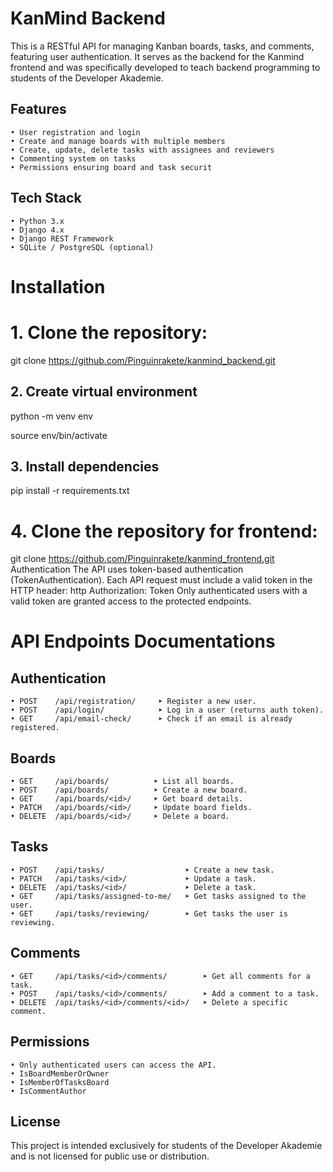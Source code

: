 # KanMind Backend
This is a RESTful API for managing Kanban boards, tasks, and comments, featuring user authentication. It serves as the backend for the Kanmind frontend and was specifically developed to teach backend programming to students of the Developer Akademie. 
## Features
    • User registration and login
    • Create and manage boards with multiple members
    • Create, update, delete tasks with assignees and reviewers
    • Commenting system on tasks
    • Permissions ensuring board and task securit
## Tech Stack
    • Python 3.x
    • Django 4.x
    • Django REST Framework
    • SQLite / PostgreSQL (optional)
# Installation
# 1. Clone the repository:
git clone https://github.com/Pinguinrakete/kanmind_backend.git
## 2. Create virtual environment
python -m venv env

source env/bin/activate

## 3. Install dependencies
pip install -r requirements.txt

# 4. Clone the repository for frontend:
git clone https://github.com/Pinguinrakete/kanmind_frontend.git
Authentication
The API uses token-based authentication (TokenAuthentication). Each API request must include a valid token in the HTTP header: 
http
	Authorization: Token <your-token>
Only authenticated users with a valid token are granted access to the protected endpoints. 
# API Endpoints Documentations
## Authentication
    • POST    /api/registration/	 ➤ Register a new user. 
    • POST    /api/login/            ➤ Log in a user (returns auth token). 
    • GET     /api/email-check/      ➤ Check if an email is already registered. 
## Boards
    • GET     /api/boards/	        ➤ List all boards. 
    • POST    /api/boards/          ➤ Create a new board. 
    • GET     /api/boards/<id>/     ➤ Get board details. 
    • PATCH   /api/boards/<id>/     ➤ Update board fields. 
    • DELETE  /api/boards/<id>/     ➤ Delete a board. 
## Tasks
    • POST    /api/tasks/                  ➤ Create a new task. 
    • PATCH   /api/tasks/<id>/             ➤ Update a task. 
    • DELETE  /api/tasks/<id>/             ➤ Delete a task. 
    • GET     /api/tasks/assigned-to-me/   ➤ Get tasks assigned to the user. 
    • GET     /api/tasks/reviewing/        ➤ Get tasks the user is reviewing. 
      
## Comments
    • GET     /api/tasks/<id>/comments/        ➤ Get all comments for a task. 
    • POST    /api/tasks/<id>/comments/        ➤ Add a comment to a task. 
    • DELETE  /api/tasks/<id>/comments/<id>/   ➤ Delete a specific comment. 
      
## Permissions
    • Only authenticated users can access the API.
    • IsBoardMemberOrOwner
    • IsMemberOfTasksBoard
    • IsCommentAuthor
## License
This project is intended exclusively for students of the Developer Akademie and is not licensed for public use or distribution. 
